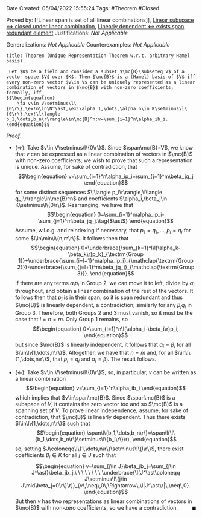 <br />
<br />

Date Created: 05/04/2022 15:55:24
Tags: #Theorem #Closed

Proved by: [[Linear span is set of all linear combinations]], [Linear subspace $\Leftrightarrow$ closed under linear combination](Linear%20subspace%20iff%20closed%20under%20linear%20combination.md), [Linearly dependent $\Leftrightarrow$ exists span redundant element](Linearly%20dependent%20iff%20exists%20span%20redundant%20element.md)
Justifications: _Not Applicable_

Generalizations: _Not Applicable_
Counterexamples: _Not Applicable_

``` ad-Theorem
title: Theorem (Unique Representation Theorem w.r.t. arbitrary Hamel basis).

_Let $K$ be a field and consider a subset $\mc{B}\subseteq V$ of a vector space $V$ over $K$. Then $\mc{B}$ is a (Hamel) basis of $V$ iff every non-zero vector $v\in V$ can be uniquely represented as a linear combination of vectors in $\mc{B}$ with non-zero coefficients; formally, iff_
$$\begin{equation}
    \fa v\in V\setminus\l\{0\r\},\ex!n\in\N^\ast,\ex!\alpha_1,\dots,\alpha_n\in K\setminus\l\{0\r\},\ex!\l\langle b_1,\dots,b_n\r\rangle\in\mc{B}^n:v=\sum_{i=1}^n\alpha_ib_i.
\end{equation}$$

```
_Proof_.
* ($\Rightarrow$): Take $v\in V\setminus\l\{0\r\}$. Since $\span\mc{B}=V$, we know that $v$ can be expressed as a linear combination of vectors in $\mc{B}$ with non-zero coefficients; we wish to prove that such a representation is unique. Assume, for sake of contradiction, that
$$\begin{equation}
    v=\sum_{i=1}^n\alpha_ip_i=\sum_{j=1}^m\beta_jq_j
\end{equation}$$
for some distinct sequences $\l\langle p_i\r\rangle,\l\langle q_j\r\rangle\in\mc{B}^n$ and coefficients $\alpha_i,\beta_j\in K\setminus\l\{0\r\}$. Rearranging, we have that
$$\begin{equation}
    0=\sum_{i=1}^n\alpha_ip_i-\sum_{j=1}^m\beta_jq_j.\tag{$\ast$}
\end{equation}$$
Assume, w.l.o.g. and reindexing if necessary, that $p_1=q_1,\dots,p_l=q_l$ for some $l\in\min\l\{n,m\r\}$. It follows then that
$$\begin{equation}
    0=\underbrace{\sum_{k=1}^l\l(\alpha_k-\beta_k\r)p_k}_{\textrm{Group 1}}+\underbrace{\sum_{i=l+1}^n\alpha_ip_i}_{\mathclap{\textrm{Group 2}}}-\underbrace{\sum_{j=l+1}^m\beta_jq_j}_{\mathclap{\textrm{Group 3}}}.
\end{equation}$$
If there are any terms $\alpha_ip_i$ in Group 2, we can move it to left, divide by $\alpha_i$ throughout, and obtain a linear combination of the rest of the vectors. It follows then that $p_i$ is in their span, so it is span redundant and thus $\mc{B}$ is linearly dependent, a contradiction; similarly for any $\beta_jq_j$ in Group 3. Therefore, both Groups 2 and 3 must vanish, so it must be the case that $l=n=m$. Only Group 1 remains, so
$$\begin{equation}
    0=\sum_{i=1}^n\l(\alpha_i-\beta_i\r)p_i,
\end{equation}$$
but since $\mc{B}$ is linearly independent, it follows that $\alpha_i=\beta_i$ for all $i\in\l\{1,\dots,n\r\}$. Altogether, we have that $n=m$ and, for all $i\in\l\{1,\dots,n\r\}$, that $p_i=q_i$ and $\alpha_i=\beta_i$. The result follows.

* ($\Leftarrow$): Take $v\in V\setminus\l\{0\r\}$, so, in particular, $v$ can be written as a linear combination
$$\begin{equation}
    v=\sum_{i=1}^n\alpha_ib_i
\end{equation}$$
which implies that $v\in\span\mc{B}$. Since $\span\mc{B}$ is a subspace of $V$, it contains the zero vector too and so $\mc{B}$ is a spanning set of $V$. To prove linear independence, assume, for sake of contradiction, that $\mc{B}$ is linearly dependent. Thus there exists $l\in\l\{1,\dots,n\r\}$ such that
$$\begin{equation}
    \span\l\{b_1,\dots,b_n\r\}=\span\l(\l\{b_1,\dots,b_n\r\}\setminus\l\{b_l\r\}\r),
\end{equation}$$
so, setting $J\coloneqq\l\{1,\dots,n\r\}\setminus\l\{l\r\}$, there exist coefficients $\beta_j\in K$ for all $j\in J$ such that
$$\begin{equation}
    v=\sum_{j\in J}\beta_jb_j=\sum_{j\in J^\ast}\beta_jb_j.\ \ \ \ \ \ \ \ \underbrace{\l(J^\ast\coloneqq J\setminus\l\{j\in J\mid\beta_j=0\r\}\r)}_{v\,\neq\,0\,\Rightarrow\,\l|J^\ast\r|\,\neq\,0}.
\end{equation}$$
But then $v$ has two representations as linear combinations of vectors in $\mc{B}$ with non-zero coefficients, so we have a contradiction.<span style="float:right;">$\blacksquare$</span>
